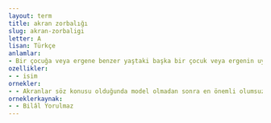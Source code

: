 ```yaml
---
layout: term
title: akran zorbalığı
slug: akran-zorbaligi
letter: A
lisan: Türkçe
anlamlar:
- Bir çocuğa veya ergene benzer yaştaki başka bir çocuk veya ergenin uyguladığı sözel, fiziksel veya psikolojik şiddet
ozellikler:
- - isim
ornekler:
- - Akranlar söz konusu olduğunda model olmadan sonra en önemli olumsuz etki akran zorbalığı yoluyla olmaktadır.
orneklerkaynak:
- - Bilâl Yorulmaz
---
```


